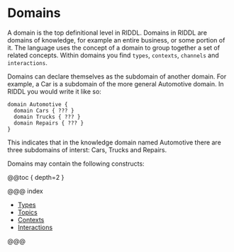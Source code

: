 # Domains

A domain is the top definitional level in RIDDL. Domains in RIDDL are
domains of knowledge, for example an entire business, or some portion of it. 
The language uses the concept of a domain to group together a set of related
concepts. Within domains  you find `types`, `contexts`, `channels` and
 `interactions`.    

Domains can declare themselves as the subdomain of another domain. For
example, a Car is a subdomain of the more general Automotive
domain. In RIDDL you would write it like so:
```text
domain Automotive {
  domain Cars { ??? }
  domain Trucks { ??? }
  domain Repairs { ??? }
}
```
This indicates that in the knowledge domain named Automotive there are three
subdomains of interst: Cars, Trucks and Repairs.  

Domains may contain the following constructs:

@@toc { depth=2 }


@@@ index

* [Types](types.md)
* [Topics](topics.md)
* [Contexts](contexts.md)
* [Interactions](interactions.md)

@@@
